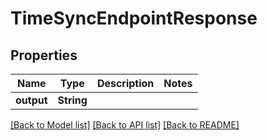 # TimeSyncEndpointResponse

## Properties

Name | Type | Description | Notes
------------ | ------------- | ------------- | -------------
**output** | **String** |  | 

[[Back to Model list]](../README.md#documentation-for-models) [[Back to API list]](../README.md#documentation-for-api-endpoints) [[Back to README]](../README.md)


